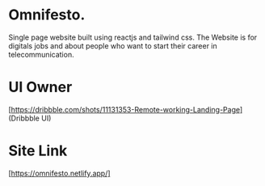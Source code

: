 # Omnifesto.
Single page website built using reactjs and tailwind css. The Website is for digitals jobs and about people who want to start their career in telecommunication.

# UI Owner
[https://dribbble.com/shots/11131353-Remote-working-Landing-Page] (Dribbble UI)

# Site Link
[https://omnifesto.netlify.app/] 

